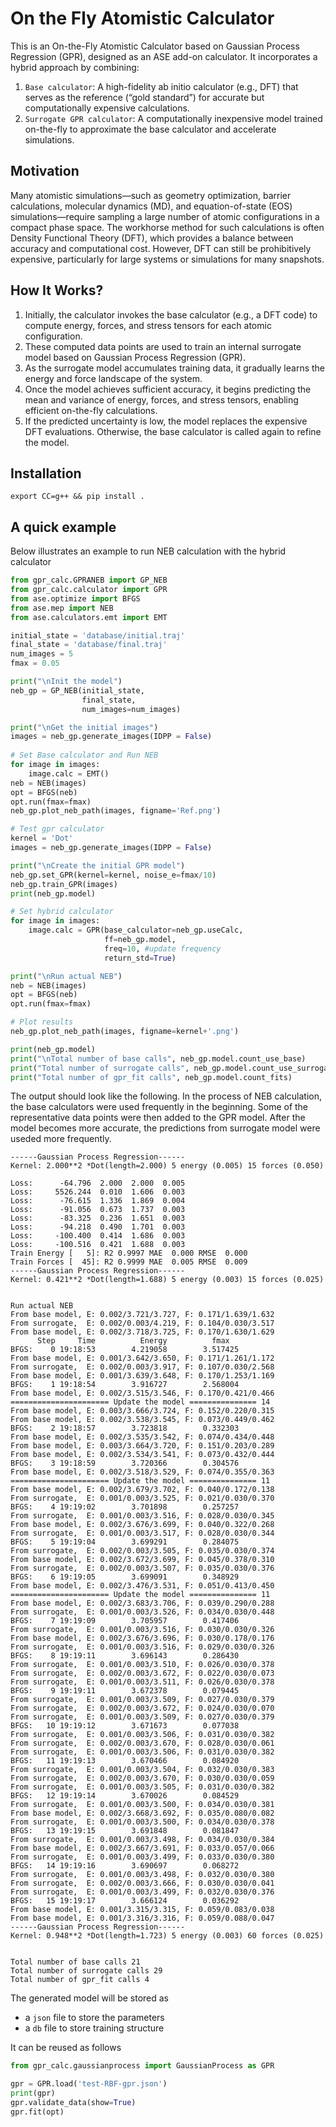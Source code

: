 # On the Fly Atomistic Calculator

This is an On-the-Fly Atomistic Calculator based on Gaussian Process Regression (GPR), designed as an ASE add-on calculator. It incorporates a hybrid approach by combining:


1. `Base calculator`: A high-fidelity ab initio calculator (e.g., DFT) that serves as the reference (“gold standard”) for accurate but computationally expensive calculations.
2. `Surrogate GPR calculator`: A computationally inexpensive model trained on-the-fly to approximate the base calculator and accelerate simulations.

## Motivation

Many atomistic simulations—such as geometry optimization, barrier calculations, molecular dynamics (MD), and equation-of-state (EOS) simulations—require sampling a large number of atomic configurations in a compact phase space. The workhorse method for such calculations is often Density Functional Theory (DFT), which provides a balance between accuracy and computational cost. However, DFT can still be prohibitively expensive, particularly for large systems or simulations for many snapshots.


## How It Works?

1.	Initially, the calculator invokes the base calculator (e.g., a DFT code) to compute energy, forces, and stress tensors for each atomic configuration.
2.	These computed data points are used to train an internal surrogate model based on Gaussian Process Regression (GPR).
3.	As the surrogate model accumulates training data, it gradually learns the energy and force landscape of the system.
4.	Once the model achieves sufficient accuracy, it begins predicting the mean and variance of energy, forces, and stress tensors, enabling efficient on-the-fly calculations.
5.	If the predicted uncertainty is low, the model replaces the expensive DFT evaluations. Otherwise, the base calculator is called again to refine the model.

## Installation
```
export CC=g++ && pip install .
```

## A quick example

Below illustrates an example to run NEB calculation with the hybrid calculator

```python
from gpr_calc.GPRANEB import GP_NEB
from gpr_calc.calculator import GPR
from ase.optimize import BFGS
from ase.mep import NEB
from ase.calculators.emt import EMT

initial_state = 'database/initial.traj'
final_state = 'database/final.traj'
num_images = 5
fmax = 0.05

print("\nInit the model")
neb_gp = GP_NEB(initial_state, 
                final_state, 
                num_images=num_images)

print("\nGet the initial images")
images = neb_gp.generate_images(IDPP = False)
    
# Set Base calculator and Run NEB
for image in images: 
    image.calc = EMT()
neb = NEB(images)
opt = BFGS(neb) 
opt.run(fmax=fmax)
neb_gp.plot_neb_path(images, figname='Ref.png')

# Test gpr calculator
kernel = 'Dot'
images = neb_gp.generate_images(IDPP = False)

print("\nCreate the initial GPR model")
neb_gp.set_GPR(kernel=kernel, noise_e=fmax/10)
neb_gp.train_GPR(images)
print(neb_gp.model)

# Set hybrid calculator
for image in images:
    image.calc = GPR(base_calculator=neb_gp.useCalc,
                     ff=neb_gp.model,
                     freq=10, #update frequency
                     return_std=True)

print("\nRun actual NEB")
neb = NEB(images)
opt = BFGS(neb) 
opt.run(fmax=fmax)

# Plot results
neb_gp.plot_neb_path(images, figname=kernel+'.png')

print(neb_gp.model)
print("\nTotal number of base calls", neb_gp.model.count_use_base)
print("Total number of surrogate calls", neb_gp.model.count_use_surrogate)
print("Total number of gpr_fit calls", neb_gp.model.count_fits)
```

The output should look like the following. In the process of NEB calculation, the base calculators were used frequently in the beginning. 
Some of the representative data points were then added to the GPR model. After the model becomes more accurate, the predictions from surrogate model were useded more frequently. 


```
------Gaussian Process Regression------
Kernel: 2.000**2 *Dot(length=2.000) 5 energy (0.005) 15 forces (0.050)

Loss:      -64.796  2.000  2.000  0.005
Loss:     5526.244  0.010  1.606  0.003
Loss:      -76.615  1.336  1.869  0.004
Loss:      -91.056  0.673  1.737  0.003
Loss:      -83.325  0.236  1.651  0.003
Loss:      -94.218  0.490  1.701  0.003
Loss:     -100.400  0.414  1.686  0.003
Loss:     -100.516  0.421  1.688  0.003
Train Energy [   5]: R2 0.9997 MAE  0.000 RMSE  0.000
Train Forces [  45]: R2 0.9999 MAE  0.005 RMSE  0.009
------Gaussian Process Regression------
Kernel: 0.421**2 *Dot(length=1.688) 5 energy (0.003) 15 forces (0.025)


Run actual NEB
From base model, E: 0.002/3.721/3.727, F: 0.171/1.639/1.632
From surrogate,  E: 0.002/0.003/4.219, F: 0.104/0.030/3.517
From base model, E: 0.002/3.718/3.725, F: 0.170/1.630/1.629
      Step     Time          Energy          fmax
BFGS:    0 19:18:53        4.219058        3.517425
From base model, E: 0.001/3.642/3.650, F: 0.171/1.261/1.172
From surrogate,  E: 0.002/0.003/3.917, F: 0.107/0.030/2.568
From base model, E: 0.001/3.639/3.648, F: 0.170/1.253/1.169
BFGS:    1 19:18:54        3.916727        2.568004
From base model, E: 0.002/3.515/3.546, F: 0.170/0.421/0.466
====================== Update the model =============== 14
From base model, E: 0.003/3.666/3.724, F: 0.152/0.220/0.315
From base model, E: 0.002/3.538/3.545, F: 0.073/0.449/0.462
BFGS:    2 19:18:57        3.723818        0.332303
From base model, E: 0.002/3.535/3.542, F: 0.074/0.434/0.448
From base model, E: 0.003/3.664/3.720, F: 0.151/0.203/0.289
From base model, E: 0.002/3.534/3.541, F: 0.073/0.432/0.444
BFGS:    3 19:18:59        3.720366        0.304576
From base model, E: 0.002/3.518/3.529, F: 0.074/0.355/0.363
====================== Update the model =============== 11
From base model, E: 0.002/3.679/3.702, F: 0.040/0.172/0.138
From surrogate,  E: 0.001/0.003/3.525, F: 0.021/0.030/0.370
BFGS:    4 19:19:02        3.701898        0.257257
From surrogate,  E: 0.001/0.003/3.516, F: 0.028/0.030/0.345
From base model, E: 0.002/3.676/3.699, F: 0.040/0.322/0.268
From surrogate,  E: 0.001/0.003/3.517, F: 0.028/0.030/0.344
BFGS:    5 19:19:04        3.699291        0.284075
From surrogate,  E: 0.002/0.003/3.505, F: 0.035/0.030/0.374
From base model, E: 0.002/3.672/3.699, F: 0.045/0.378/0.310
From surrogate,  E: 0.002/0.003/3.507, F: 0.035/0.030/0.376
BFGS:    6 19:19:05        3.699091        0.348929
From base model, E: 0.002/3.476/3.531, F: 0.051/0.413/0.450
====================== Update the model =============== 11
From base model, E: 0.002/3.683/3.706, F: 0.039/0.290/0.288
From surrogate,  E: 0.001/0.003/3.526, F: 0.034/0.030/0.448
BFGS:    7 19:19:09        3.705957        0.417406
From surrogate,  E: 0.001/0.003/3.516, F: 0.030/0.030/0.326
From base model, E: 0.002/3.676/3.696, F: 0.030/0.178/0.176
From surrogate,  E: 0.001/0.003/3.516, F: 0.029/0.030/0.326
BFGS:    8 19:19:11        3.696143        0.286430
From surrogate,  E: 0.001/0.003/3.510, F: 0.026/0.030/0.378
From surrogate,  E: 0.002/0.003/3.672, F: 0.022/0.030/0.073
From surrogate,  E: 0.001/0.003/3.511, F: 0.026/0.030/0.378
BFGS:    9 19:19:11        3.672378        0.079445
From surrogate,  E: 0.001/0.003/3.509, F: 0.027/0.030/0.379
From surrogate,  E: 0.002/0.003/3.672, F: 0.024/0.030/0.070
From surrogate,  E: 0.001/0.003/3.509, F: 0.027/0.030/0.379
BFGS:   10 19:19:12        3.671673        0.077038
From surrogate,  E: 0.001/0.003/3.506, F: 0.031/0.030/0.382
From surrogate,  E: 0.002/0.003/3.670, F: 0.028/0.030/0.061
From surrogate,  E: 0.001/0.003/3.506, F: 0.031/0.030/0.382
BFGS:   11 19:19:13        3.670466        0.084920
From surrogate,  E: 0.001/0.003/3.504, F: 0.032/0.030/0.383
From surrogate,  E: 0.002/0.003/3.670, F: 0.030/0.030/0.059
From surrogate,  E: 0.001/0.003/3.505, F: 0.031/0.030/0.382
BFGS:   12 19:19:14        3.670026        0.084529
From surrogate,  E: 0.001/0.003/3.500, F: 0.034/0.030/0.381
From base model, E: 0.002/3.668/3.692, F: 0.035/0.080/0.082
From surrogate,  E: 0.001/0.003/3.500, F: 0.034/0.030/0.378
BFGS:   13 19:19:15        3.691848        0.081847
From surrogate,  E: 0.001/0.003/3.498, F: 0.034/0.030/0.384
From base model, E: 0.002/3.667/3.691, F: 0.033/0.057/0.066
From surrogate,  E: 0.001/0.003/3.499, F: 0.033/0.030/0.380
BFGS:   14 19:19:16        3.690697        0.068272
From surrogate,  E: 0.001/0.003/3.498, F: 0.032/0.030/0.380
From surrogate,  E: 0.002/0.003/3.666, F: 0.030/0.030/0.041
From surrogate,  E: 0.001/0.003/3.499, F: 0.032/0.030/0.376
BFGS:   15 19:19:17        3.666124        0.036292
From base model, E: 0.001/3.315/3.315, F: 0.059/0.083/0.038
From base model, E: 0.001/3.316/3.316, F: 0.059/0.088/0.047
------Gaussian Process Regression------
Kernel: 0.948**2 *Dot(length=1.723) 5 energy (0.003) 60 forces (0.025)


Total number of base calls 21
Total number of surrogate calls 29
Total number of gpr_fit calls 4
```


The generated model will be stored as

- a `json` file to store the parameters
- a `db` file to store training structure

It can be reused as follows

```python
from gpr_calc.gaussianprocess import GaussianProcess as GPR

gpr = GPR.load('test-RBF-gpr.json')
print(gpr)
gpr.validate_data(show=True)
gpr.fit(opt)
```
